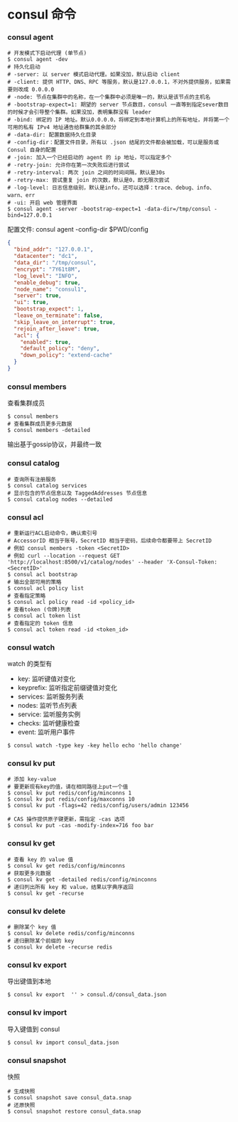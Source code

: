 # consul 命令


### consul agent
```shell
# 开发模式下启动代理 (单节点)
$ consul agent -dev
# 持久化启动
# -server: 以 server 模式启动代理。如果没加，默认启动 client
# -client: 提供 HTTP、DNS、RPC 等服务，默认是127.0.0.1，不对外提供服务，如果需要则改成 0.0.0.0
# -node: 节点在集群中的名称，在一个集群中必须是唯一的，默认是该节点的主机名
# -bootstrap-expect=1: 期望的 server 节点数目，consul 一直等到指定sever数目的时候才会引导整个集群。如果没加，表明集群没有 leader
# -bind: 绑定的 IP 地址。默认0.0.0.0，将绑定到本地计算机上的所有地址，并将第一个可用的私有 IPv4 地址通告给群集的其余部分
# -data-dir: 配置数据持久化目录
# -config-dir：配置文件目录，所有以 .json 结尾的文件都会被加载，可以是服务或 Consul 自身的配置
# -join: 加入一个已经启动的 agent 的 ip 地址，可以指定多个
# -retry-join: 允许你在第一次失败后进行尝试
# -retry-interval: 两次 join 之间的时间间隔，默认是30s
# -retry-max: 尝试重复 join 的次数，默认是0，即无限次尝试
# -log-level: 日志信息级别，默认是info，还可以选择：trace、debug、info、warn、err
# -ui: 开启 web 管理界面
$ consul agent -server -bootstrap-expect=1 -data-dir=/tmp/consul -bind=127.0.0.1
```
配置文件: consul agent -config-dir $PWD/config
```json
{
  "bind_addr": "127.0.0.1",
  "datacenter": "dc1",
  "data_dir": "/tmp/consul",
  "encrypt": "7Y61t8M",
  "log_level": "INFO",
  "enable_debug": true,
  "node_name": "consul1",
  "server": true,
  "ui": true,
  "bootstrap_expect": 1,
  "leave_on_terminate": false,
  "skip_leave_on_interrupt": true,
  "rejoin_after_leave": true,
  "acl": {
    "enabled": true,
    "default_policy": "deny",
    "down_policy": "extend-cache"
  }
}
```


### consul members
查看集群成员
```shell
$ consul members
# 查看集群成员更多元数据
$ consul members -detailed
```
输出基于gossip协议，并最终一致


### consul catalog
```shell
# 查询所有注册服务
$ consul catalog services
# 显示包含的节点信息以及 TaggedAddresses 节点信息
$ consul catalog nodes --detailed
```


### consul acl
```shell
# 重新运行ACL启动命令，确认索引号
# AccessorID 相当于账号，SecretID 相当于密码，后续命令都要带上 SecretID
# 例如 consul members -token <SecretID>
# 例如 curl --location --request GET 'http://localhost:8500/v1/catalog/nodes' --header 'X-Consul-Token: <SecretID>'
$ consul acl bootstrap
# 输出全部可用的策略
$ consul acl policy list
# 查看指定策略
$ consul acl policy read -id <policy_id>
# 查看token (令牌)列表
$ consul acl token list
# 查看指定的 token 信息
$ consul acl token read -id <token_id>
```


### consul watch
watch 的类型有
* key: 监听键值对变化
* keyprefix: 监听指定前缀键值对变化
* services: 监听服务列表
* nodes: 监听节点列表
* service: 监听服务实例
* checks: 监听健康检查
* event: 监听用户事件
```shell
$ consul watch -type key -key hello echo 'hello change'
```


### consul kv put
```shell
# 添加 key-value
# 要更新现有key的值，请在相同路径上put一个值
$ consul kv put redis/config/minconns 1
$ consul kv put redis/config/maxconns 10
$ consul kv put -flags=42 redis/config/users/admin 123456

# CAS 操作提供原子键更新，需指定 -cas 选项
$ consul kv put -cas -modify-index=716 foo bar
```


### consul kv get
```shell
# 查看 key 的 value 值
$ consul kv get redis/config/minconns
# 获取更多元数据
$ consul kv get -detailed redis/config/minconns
# 递归列出所有 key 和 value，结果以字典序返回
$ consul kv get -recurse
```


### consul kv delete
```shell
# 删除某个 key 值
$ consul kv delete redis/config/minconns
# 递归删除某个前缀的 key
$ consul kv delete -recurse redis
```


### consul kv export
导出键值到本地
```shell
$ consul kv export  '' > consul.d/consul_data.json
```


### consul kv import
导入键值到 consul
```shell
$ consul kv import consul_data.json
```


### consul snapshot
快照
```shell
# 生成快照
$ consul snapshot save consul_data.snap
# 还原快照
$ consul snapshot restore consul_data.snap
```












